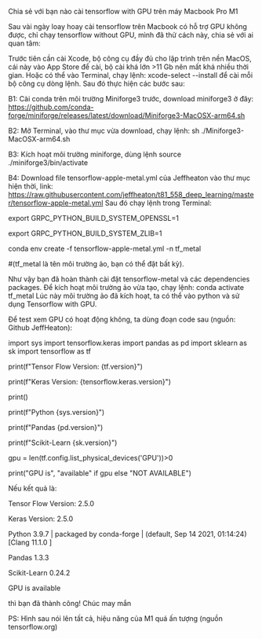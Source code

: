Chia sẻ với bạn nào cài tensorflow with GPU trên máy Macbook Pro M1

Sau vài ngày loay hoay cài tensorflow trên Macbook có hỗ trợ GPU không được, chỉ chạy tensorflow without GPU, mình đã thử cách này, chia sẻ với ai quan tâm:

Trước tiên cần cài Xcode, bộ công cụ đầy đủ cho lập trình trên nền MacOS, cái này vào App Store để cài, bộ cài khá lớn >11 Gb nên mất khá nhiều thời gian. Hoặc có thể vào Terminal, chạy lệnh: xcode-select --install để cài mỗi bộ công cụ dòng lệnh. Sau đó thực hiện các bước sau:

B1: Cài conda trên môi trường Miniforge3 trước, download miniforge3 ở đây: https://github.com/conda-forge/miniforge/releases/latest/download/Miniforge3-MacOSX-arm64.sh

B2: Mở Terminal, vào thư mục vừa download, chạy lệnh: sh ./Miniforge3-MacOSX-arm64.sh

B3: Kích hoạt môi trường miniforge, dùng lệnh source ./miniforge3/bin/activate

B4: Download file tensorflow-apple-metal.yml của Jeffheaton vào thư mục hiện thời, link: https://raw.githubusercontent.com/jeffheaton/t81_558_deep_learning/master/tensorflow-apple-metal.yml Sau đó chạy lệnh trong Terminal:

export GRPC_PYTHON_BUILD_SYSTEM_OPENSSL=1

export GRPC_PYTHON_BUILD_SYSTEM_ZLIB=1

conda env create -f tensorflow-apple-metal.yml -n tf_metal

#(tf_metal là tên môi trường ảo, bạn có thể đặt bất kỳ).

Như vậy bạn đã hoàn thành cài đặt tensorflow-metal và các dependencies packages. Để kích hoạt môi trường ảo vừa tạo, chạy lệnh: conda activate tf_metal Lúc này môi trường ảo đã kích hoạt, ta có thể vào python và sử dụng Tensorflow with GPU.

Để test xem GPU có hoạt động không, ta dùng đoạn code sau (nguồn: Github JeffHeaton):

import sys import tensorflow.keras import pandas as pd import sklearn as sk import tensorflow as tf

print(f"Tensor Flow Version: {tf.version}")

print(f"Keras Version: {tensorflow.keras.version}")

print()

print(f"Python {sys.version}")

print(f"Pandas {pd.version}")

print(f"Scikit-Learn {sk.version}")

gpu = len(tf.config.list_physical_devices('GPU'))>0

print("GPU is", "available" if gpu else "NOT AVAILABLE")

Nếu kết quả là:

Tensor Flow Version: 2.5.0

Keras Version: 2.5.0

Python 3.9.7 | packaged by conda-forge | (default, Sep 14 2021, 01:14:24) [Clang 11.1.0 ]

Pandas 1.3.3

Scikit-Learn 0.24.2

GPU is available

thì bạn đã thành công! Chúc may mắn

PS: Hình sau nói lên tất cả, hiệu năng của M1 quá ấn tượng (nguồn tensorflow.org)
